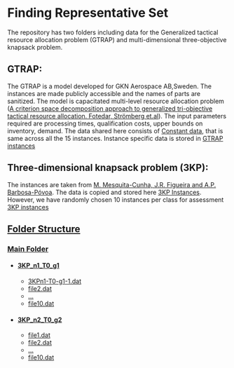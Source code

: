 # Finding Representative Set

The repository has two folders including data for the Generalized tactical resource allocation problem (GTRAP) and multi-dimensional three-objective knapsack problem.

## GTRAP: 
The GTRAP is a model developed for GKN Aerospace AB,Sweden. The instances are made publicly accessible and the names of parts are sanitized. The model is capacitated multi-level resource allocation problem (<a href="https://link.springer.com/article/10.1007/s10287-023-00442-6">A criterion space decomposition approach to generalized tri-objective tactical resource allocation. Fotedar, Strömberg et.al</a>). The input parameters required are processing times, qualification costs, upper bounds on inventory, demand. The data shared here consists of <a href="https://github.com/SunneyF/FindingRepresentativeSet/blob/main/GTRAP/constant_data.csv">Constant data</a>, that is same across all the 15 instances. Instance specific data is stored in <a href="https://github.com/SunneyF/FindingRepresentativeSet/blob/main/GTRAP/GTRAP_instances.zip">GTRAP instances</a>

## Three-dimensional knapsack problem (3KP):
The instances are taken from <a href="https://fenix.tecnico.ulisboa.pt/homepage/ist175325/instances">M. Mesquita-Cunha, J.R. Figueira and A.P. Barbosa-Póvoa</a>. The data is copied and stored here <a href="https://github.com/SunneyF/FindingRepresentativeSet/blob/main/3KP/Instances.zip"> 3KP Instances</a>. However, we have randomly chosen 10 instances per class for assessment <a href="https://github.com/SunneyF/FindingRepresentativeSet/blob/main/3KP/Instances_3kp.zip"> 3KP instances
<!DOCTYPE html>
<html>
<head>
</head>
<body>
  <h2>Folder Structure</h2>

  <div class="folder">
    <h3>Main Folder</h3>
    <ul>
      <li class="subfolder">
        <h4>3KP_n1_T0_g1</h4>
        <ul>
          <li>3KPn1-T0-g1-1.dat</li>
          <li>file2.dat</li>
          <li>...</li>
          <li>file10.dat</li>
        </ul>
      </li>
      <li class="subfolder">
        <h4>3KP_n2_T0_g2</h4>
        <ul>
          <li>file1.dat</li>
          <li>file2.dat</li>
          <li>...</li>
          <li>file10.dat</li>
        </ul>
      </li>
      <!-- Repeat the structure for other subfolders -->
    </ul>
  </div>
</body>
</html>

